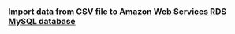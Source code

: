### [Import data from CSV file to Amazon Web Services RDS MySQL database](https://stackoverflow.com/questions/44508196/import-data-from-csv-file-to-amazon-web-services-rds-mysql-database)